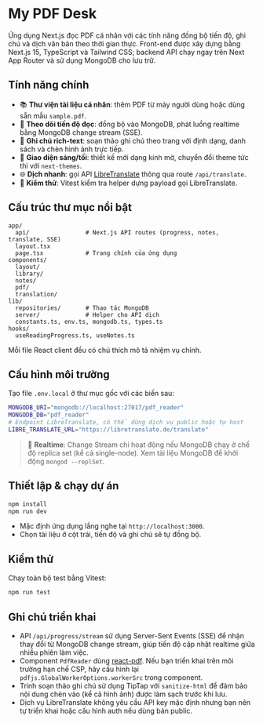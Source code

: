 # My PDF Desk

Ứng dụng Next.js đọc PDF cá nhân với các tính năng đồng bộ tiến độ, ghi chú và dịch văn bản theo thời gian thực. Front-end được xây dựng bằng Next.js 15, TypeScript và Tailwind CSS; backend API chạy ngay trên Next App Router và sử dụng MongoDB cho lưu trữ.

## Tính năng chính

- 📚 **Thư viện tài liệu cá nhân**: thêm PDF từ máy người dùng hoặc dùng sẵn mẫu `sample.pdf`.
- 📖 **Theo dõi tiến độ đọc**: đồng bộ vào MongoDB, phát luồng realtime bằng MongoDB change stream (SSE).
- 📝 **Ghi chú rich-text**: soạn thảo ghi chú theo trang với định dạng, danh sách và chèn hình ảnh trực tiếp.
- 🎨 **Giao diện sáng/tối**: thiết kế mới dạng kính mờ, chuyển đổi theme tức thì với `next-themes`.
- 🌐 **Dịch nhanh**: gọi API [LibreTranslate](https://libretranslate.com/) thông qua route `/api/translate`.
- 🧪 **Kiểm thử**: Vitest kiểm tra helper dựng payload gọi LibreTranslate.

## Cấu trúc thư mục nổi bật

```
app/
  api/                # Next.js API routes (progress, notes, translate, SSE)
  layout.tsx
  page.tsx            # Trang chính của ứng dụng
components/
  layout/
  library/
  notes/
  pdf/
  translation/
lib/
  repositories/       # Thao tác MongoDB
  server/             # Helper cho API dịch
  constants.ts, env.ts, mongodb.ts, types.ts
hooks/
  useReadingProgress.ts, useNotes.ts
```

Mỗi file React client đều có chú thích mô tả nhiệm vụ chính.

## Cấu hình môi trường

Tạo file `.env.local` ở thư mục gốc với các biến sau:

```bash
MONGODB_URI="mongodb://localhost:27017/pdf_reader"
MONGODB_DB="pdf_reader"
# Endpoint LibreTranslate, có thể dùng dịch vụ public hoặc tự host
LIBRE_TRANSLATE_URL="https://libretranslate.de/translate"
```

> 🔁 **Realtime**: Change Stream chỉ hoạt động nếu MongoDB chạy ở chế độ replica set (kể cả single-node). Xem tài liệu MongoDB để khởi động `mongod --replSet`.

## Thiết lập & chạy dự án

```bash
npm install
npm run dev
```

- Mặc định ứng dụng lắng nghe tại `http://localhost:3000`.
- Chọn tài liệu ở cột trái, tiến độ và ghi chú sẽ tự đồng bộ.

## Kiểm thử

Chạy toàn bộ test bằng Vitest:

```bash
npm run test
```

## Ghi chú triển khai

- API `/api/progress/stream` sử dụng Server-Sent Events (SSE) để nhận thay đổi từ MongoDB change stream, giúp tiến độ cập nhật realtime giữa nhiều phiên làm việc.
- Component `PdfReader` dùng [react-pdf](https://github.com/wojtekmaj/react-pdf). Nếu bạn triển khai trên môi trường hạn chế CSP, hãy cấu hình lại `pdfjs.GlobalWorkerOptions.workerSrc` trong component.
- Trình soạn thảo ghi chú sử dụng TipTap với `sanitize-html` để đảm bảo nội dung chèn vào (kể cả hình ảnh) được làm sạch trước khi lưu.
- Dịch vụ LibreTranslate không yêu cầu API key mặc định nhưng bạn nên tự triển khai hoặc cấu hình auth nếu dùng bản public.
